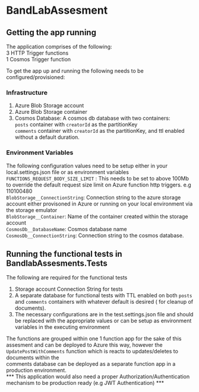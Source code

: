 # BandLabAssesment

## Getting the app running
The application comprises of the following: <br/>
  3 HTTP Trigger functions <br />
  1 Cosmos Trigger function <br />

To get the app up and running the following needs to be configured/provisioned:
### Infrastructure

1. Azure Blob Storage account
2. Azure Blob Storage container
3. Cosmos Database: A cosmos db database with two containers: <br/>
   `posts` container with `creatorId` as the partitionKey <br/>
   `comments` container with `creatorId` as the partitionKey, and ttl enabled without a default duration. 

### Environment Variables
The following configuration values need to be setup either in your local.settings.json file or as environment variables <br />
`FUNCTIONS_REQUEST_BODY_SIZE_LIMIT` : This needs to be set to above 100Mb to override the default request size limit on Azure function http triggers. e.g 110100480 <br />
`BlobStorage__ConnectionString`: Connection string to the azure storage account either provisoned in Azure or running on your local environment via the storage emulator <br />
`BlobStorage__Container`: Name of the container created within the storage account <br />
`CosmosDb__DatabaseName`: Cosmos database name <br />
`CosmosDb__ConnectionString`: Connection string to the cosmos database.

## Running the functional tests in BandlabAssesments.Tests
The following are required for the functional tests 
1. Storage account Connection String for tests
2. A separate database for functional tests with TTL enabled on both `posts` and `comments` containers with whatever default is desired ( for cleanup of documents).
3. The necessary configurations are in the test.settings.json file and should be replaced with the appropriate values or can be setup as environment variables in the executing environment

The functions are grouped within one 1 function app for the sake of this assesment and can be deployed to Azure this way, however the `UpdatePostWithComments` function which is reacts to updates/deletes to documents within the <br/>
comments database can be deployed as a separate function app in a production environment. <br />
*** This application would also need a proper Authorization/Authentication mechanism to be production ready (e.g JWT Authentication) ***

